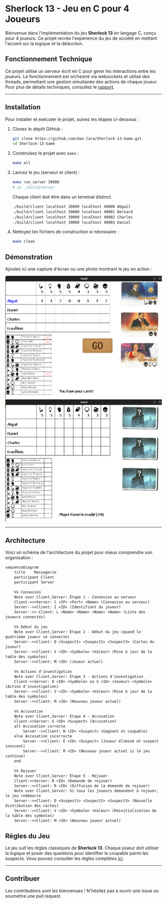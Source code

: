 # Sherlock 13 - Jeu en C pour 4 Joueurs

Bienvenue dans l'implémentation du jeu **Sherlock 13** en langage C, conçu pour 4 joueurs. Ce projet recrée l'expérience du jeu de société en mettant l'accent sur la logique et la déduction.

## Fonctionnement Technique

Ce projet utilise un serveur écrit en C pour gérer les interactions entre les joueurs. Le fonctionnement est orchestré via websockets et utilise des threads, permettant une gestion simultanée des actions de chaque joueur. Pour plus de détails techniques, consultez le [rapport](doc/rapport.pdf).

---

## Installation

Pour installer et exécuter le projet, suivez les étapes ci-dessous :

1. Clonez le dépôt GitHub :

    ```bash
    git clone https://github.com/dan-lara/Sherlock-13-Game.git
    cd Sherlock-13-Game
    ```

2. Construisez le projet avec `make` :

    ```bash
    make all
    ```

3. Lancez le jeu (serveur et client) :

    ```bash
    make run_server 30000
    # ou ./build/server 
    ```

    Chaque client doit être dans un terminal distinct.

    ```bash
    ./build/client localhost 30000 localhost 40000 Abgail
    ./build/client localhost 30000 localhost 40001 Bernard
    ./build/client localhost 30000 localhost 40002 Charles
    ./build/client localhost 30000 localhost 40003 Daniel

    ```

4. Nettoyez les fichiers de construction si nécessaire :

    ```bash
    make clean
    ```

## Démonstration

Ajoutez ici une capture d'écran ou une photo montrant le jeu en action :

![Démonstration du jeu](doc/screenshots/Play_Idle.png)
![Démonstration du jeu](doc/screenshots/Replay_waiting.png)

---

## Architecture

Voici un schéma de l'architecture du projet pour mieux comprendre son organisation :

```mermaid
sequenceDiagram
    title    Messagerie
    participant Client
    participant Server

    %% Connexion
    Note over Client,Server: Étape 1 - Connexion au serveur
    Client->>+Server: C <IP> <Port> <Name> (Connexion au serveur)
    Server-->>Client: I <ID> (Identifiant du joueur)
    Server-->>-Client: L <Name> <Name> <Name> <Name> (Liste des joueurs connectés)

    %% Début du jeu
    Note over Client,Server: Étape 2 - Début du jeu (quand le quatrième joueur se connecte)
    Server-->>Client: D <Suspect1> <Suspect2> <Suspect3> (Cartes du joueur)
    Server-->>Client: V <ID> <Symbole> <Valeur> (Mise à jour de la table des symboles)
    Server-->>Client: M <ID> (Joueur actuel)

    %% Actions d'investigation
    Note over Client,Server: Étape 3 - Actions d'investigation
    Client->>Server: O <ID> <Symbole> ou S <ID> <Joueur> <Symbole> (Action d'investigation)
    Server-->>Client: V <ID> <Symbole> <Valeur> (Mise à jour de la table des symboles)
    Server-->>Client: M <ID> (Nouveau joueur actuel)

    %% Accusation
    Note over Client,Server: Étape 4 - Accusation
    Client->>Server: G <ID> <Suspect> (Accusation)
    alt Accusation correcte
        Server-->>Client: W <ID> <Suspect> (Gagnant et coupable)
    else Accusation incorrecte
        Server-->>Client: E <ID> <Suspect> (Joueur éliminé et suspect innocent)
        Server-->>Client: M <ID> (Nouveau joueur actuel si le jeu continue)
    end

    %% Rejouer
    Note over Client,Server: Étape 5 - Rejouer
    Client->>Server: R <ID> (Demande de rejouer)
    Server-->>Client: R <ID> (Diffusion de la demande de rejouer)
    Note over Client,Server: Si tous les joueurs demandent à rejouer, le jeu redémarre
    Server-->>Client: D <Suspect1> <Suspect2> <Suspect3> (Nouvelle distribution des cartes)
    Server-->>Client: V <ID> <Symbole> <Valeur> (Réinitialisation de la table des symboles)
    Server-->>Client: M <ID> (Nouveau joueur actuel)
```

## Règles du Jeu

Le jeu suit les règles classiques de **Sherlock 13**. Chaque joueur doit utiliser la logique et poser des questions pour identifier le coupable parmi les suspects. Vous pouvez consulter les règles complètes [ici](doc/regle.pdf).

---

## Contribuer

Les contributions sont les bienvenues ! N'hésitez pas à ouvrir une issue ou soumettre une pull request.
